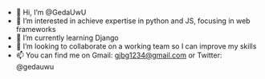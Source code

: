 - 👋 Hi, I’m @GedaUwU
- 👀 I’m interested in achieve expertise in python and JS, focusing in web frameworks
- 🌱 I’m currently learning Django
- 💞️ I’m looking to collaborate on a working team so I can improve my skills
- 📫 You can find me on Gmail: gjbg1234@gmail.com or Twitter: @gedauwu

<!---
GedaUwU/GedaUwU is a ✨ special ✨ repository because its `README.md` (this file) appears on your GitHub profile.
You can click the Preview link to take a look at your changes.
--->
